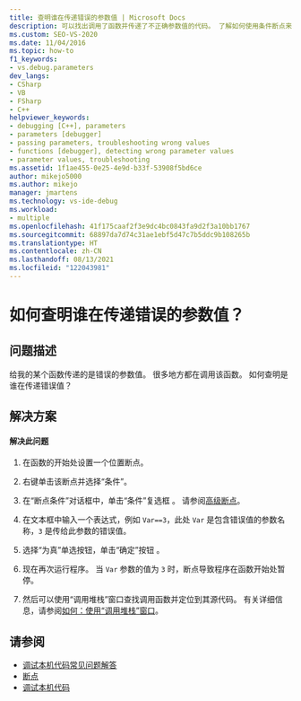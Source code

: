 ```yaml
---
title: 查明谁在传递错误的参数值 | Microsoft Docs
description: 可以找出调用了函数并传递了不正确参数值的代码。 了解如何使用条件断点来实现此目的。
ms.custom: SEO-VS-2020
ms.date: 11/04/2016
ms.topic: how-to
f1_keywords:
- vs.debug.parameters
dev_langs:
- CSharp
- VB
- FSharp
- C++
helpviewer_keywords:
- debugging [C++], parameters
- parameters [debugger]
- passing parameters, troubleshooting wrong values
- functions [debugger], detecting wrong parameter values
- parameter values, troubleshooting
ms.assetid: 1f1ae455-0e25-4e9d-b33f-53908f5bd6ce
author: mikejo5000
ms.author: mikejo
manager: jmartens
ms.technology: vs-ide-debug
ms.workload:
- multiple
ms.openlocfilehash: 41f175caaf2f3e9dc4bc0843fa9d2f3a10bb1767
ms.sourcegitcommit: 68897da7d74c31ae1ebf5d47c7b5ddc9b108265b
ms.translationtype: HT
ms.contentlocale: zh-CN
ms.lasthandoff: 08/13/2021
ms.locfileid: "122043981"
---
```

# <a name="how-can-i-find-out-who-is-passing-a-wrong-parameter-value"></a>如何查明谁在传递错误的参数值？
## <a name="problem-description"></a>问题描述
 给我的某个函数传递的是错误的参数值。 很多地方都在调用该函数。 如何查明是谁在传递错误值？

## <a name="solution"></a>解决方案

#### <a name="to-resolve-this-problem"></a>解决此问题

1. 在函数的开始处设置一个位置断点。

2. 右键单击该断点并选择“条件”。

3. 在“断点条件”对话框中，单击“条件”复选框 。 请参阅[高级断点](../debugger/using-breakpoints.md#BKMK_Specify_a_breakpoint_condition_using_a_code_expression)。

4. 在文本框中输入一个表达式，例如 `Var==3`，此处 `Var` 是包含错误值的参数名称，`3` 是传给此参数的错误值。

5. 选择“为真”单选按钮，单击“确定”按钮 。

6. 现在再次运行程序。 当 `Var` 参数的值为 `3` 时，断点导致程序在函数开始处暂停。

7. 然后可以使用“调用堆栈”窗口查找调用函数并定位到其源代码。 有关详细信息，请参阅[如何：使用“调用堆栈”窗口](../debugger/how-to-use-the-call-stack-window.md)。

## <a name="see-also"></a>请参阅
- [调试本机代码常见问题解答](../debugger/debugging-native-code-faqs.md)
- [断点](/previous-versions/ktf38f66(v=vs.100))
- [调试本机代码](../debugger/debugging-native-code.md)
